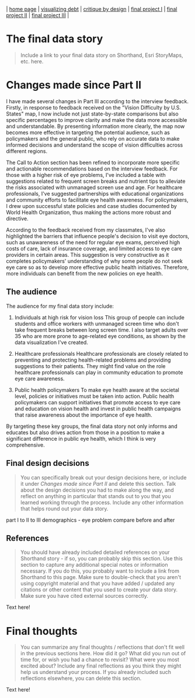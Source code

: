 | [home page](https://bingjie6.github.io/tswd-portfolio/) | [visualizing debt](visualizing-government-debt) | [critique by design](critique-by-design) | [final project I](final-project-part-one) | [final project II](final-project-part-two) | [final project III](final-project-part-three) |

# The final data story
> Include a link to your final data story on Shorthand, Esri StoryMaps, etc. here. 

# Changes made since Part II
I have made several changes in Part III according to the interview feedback. Firstly, in response to feedback received on the "Vision Difficulty by U.S. States" map, I now include not just state-by-state comparisons but also specific percentages to improve clarity and make the data more accessible and understandable. By presenting information more clearly, the map now becomes more effective in targeting the potential audience, such as policymakers and the general public, who rely on accurate data to make informed decisions and understand the scope of vision difficulties across different regions.

The Call to Action section has been refined to incorporate more specific and actionable recommendations based on the interview feedback. For those with a higher risk of eye problems, I've included a table with suggestions related to frequent screen breaks and nutrient tips to alleviate the risks associated with unmanaged screen use and age. For healthcare professionals, I've suggested partnerships with educational organizations and community efforts to facilitate eye health awareness. For policymakers, I drew upon successful state policies and case studies documented by World Health Organization, thus making the actions more robust and directive.

According to the feedback received from my classmates, I've also highlighted the barriers that influence people's decision to visit eye doctors, such as unawareness of the need for regular eye exams, perceived high costs of care, lack of insurance coverage, and limited access to eye care providers in certain areas. This suggestion is very constructive as it completes policymakers' understanding of why some people do not seek eye care so as to develop more effective public health initiatives. Therefore, more individuals can benefit from the new policies on eye health.

## The audience
The audience for my final data story include:

1. Individuals at high risk for vision loss
This group of people can include students and office workers with unmanaged screen time who don't take frequent breaks between long screen time. I also target adults over 35 who are more prone to age-related eye conditions, as shown by the data visualization I've created.

2. Healthcare professionals
Healthcare professionals are closely related to preventing and protecting health-related problems and providing suggestions to their patients. They might find value on the role healthcare professionals can play in community education to promote eye care awareness.

3. Public health policymakers
To make eye health aware at the societal level, policies or initiatives must be taken into action. Public health policymakers can support initiatives that promote access to eye care and education on vision health and invest in public health campaigns that raise awareness about the importance of eye health.

By targeting these key groups, the final data story not only informs and educates but also drives action from those in a position to make a significant difference in public eye health, which I think is very comprehensive.

## Final design decisions
> You can specifically break out your design decisions here, or include it under *Changes made since Part II* and delete this section. Talk about the design decisions you had to make along the way, and reflect on anything in particular that stands out to you that you learned working through the process.  Include any other information that helps round out your data story. 

part I to II to III
demographics - eye problem
compare before and after

## References
> You should have already included detailed references on your Shorthand story - if so, you can probably skip this section.  Use this section to capture any additional special notes or information necessary.  If you do this, you probably want to include a link from Shorthand to this page. Make sure to double-check that you aren't using copyright material and that you have added / updated any citations or other content that you used to create your data story.  Make sure you have cited external sources correctly. 

Text here!

# Final thoughts
> You can summarize any final thoughts / reflections that don't fit well in the previous sections here.  How did it go?  What did you run out of time for, or wish you had a chance to revisit?  What were you most excited about?  Include any final reflections as you think they might help us understand your process.  If you already included such reflections elsewhere, you can delete this section. 

Text here!
